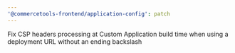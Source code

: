 ```yaml
---
'@commercetools-frontend/application-config': patch
---
```


Fix CSP headers processing at Custom Application build time when using a deployment URL without an ending backslash
